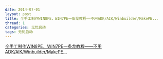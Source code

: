 ```yaml
---
date: 2014-07-01
layout: post
title: 全手工制作WIN8PE，WIN7PE一条龙教程——不用ADK/AIK/Winbuilder/MakePE...
thread: 1
categories: 无忧启动
tags: 无忧启动
---
```


[全手工制作WIN8PE，WIN7PE一条龙教程——不用ADK/AIK/Winbuilder/MakePE...](http://bbs.wuyou.net/forum.php?mod=viewthread&tid=273524&extra=page%3D1)














  
